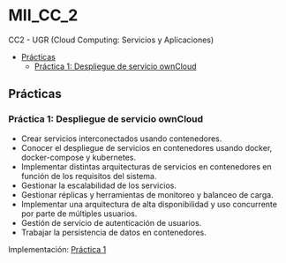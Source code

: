 # MII_CC_2
CC2 - UGR (Cloud Computing: Servicios y Aplicaciones)

<!-- TOC -->
  * [Prácticas](#prácticas)
    * [Práctica 1: Despliegue de servicio ownCloud](#práctica-1-despliegue-de-servicio-owncloud)
<!-- TOC -->

## Prácticas
### Práctica 1: Despliegue de servicio ownCloud
* Crear servicios interconectados usando contenedores.
* Conocer el despliegue de servicios en contenedores usando docker, docker-compose y kubernetes.
* Implementar distintas arquitecturas de servicios en contenedores en función de los requisitos del sistema.
* Gestionar la escalabilidad de los servicios.
* Gestionar réplicas y herramientas de monitoreo y balanceo de carga.
* Implementar una arquitectura de alta disponibilidad y uso concurrente por parte de múltiples usuarios.
* Gestión de servicio de autenticación de usuarios.
* Trabajar la persistencia de datos en contenedores.

Implementación: [Práctica 1](Practicas/Practica1/README.md)